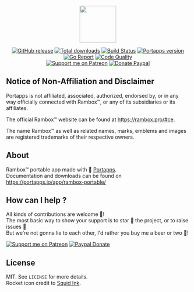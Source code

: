 <p align="center"><a href="https://portapps.io/app/rambox-portable/" target="_blank"><img width="100" src="https://github.com/portapps/rambox-portable/blob/master/res/papp.png"></a></p>

<p align="center">
  <a href="https://portapps.io/app/rambox-portable/#download"><img src="https://img.shields.io/github/release/portapps/rambox-portable.svg?style=flat-square" alt="GitHub release"></a>
  <a href="https://portapps.io/app/rambox-portable/#download"><img src="https://img.shields.io/github/downloads/portapps/rambox-portable/total.svg?style=flat-square" alt="Total downloads"></a>
  <a href="https://travis-ci.com/portapps/rambox-portable"><img src="https://img.shields.io/travis/com/portapps/rambox-portable/master.svg?style=flat-square" alt="Build Status"></a>
  <a href="https://github.com/portapps/portapps"><img src="https://img.shields.io/badge/portapps-1.26.1-479fdb.svg?style=flat-square" alt="Portapps version"></a>
  <a href="https://goreportcard.com/report/github.com/portapps/rambox-portable"><img src="https://goreportcard.com/badge/github.com/portapps/rambox-portable?style=flat-square" alt="Go Report"></a>
  <a href="https://www.codacy.com/app/portapps/rambox-portable"><img src="https://img.shields.io/codacy/grade/ee6a79cd8f994b23a17e22ce2a7a5585.svg?style=flat-square" alt="Code Quality"></a>
  <br /><a href="https://www.patreon.com/crazymax"><img src="https://img.shields.io/badge/donate-patreon-f96854.svg?logo=patreon&style=flat-square" alt="Support me on Patreon"></a>
  <a href="https://www.paypal.me/crazyws"><img src="https://img.shields.io/badge/donate-paypal-00457c.svg?logo=paypal&style=flat-square" alt="Donate Paypal"></a>
</p>

## Notice of Non-Affiliation and Disclaimer

Portapps is not affiliated, associated, authorized, endorsed by, or in any way officially connected with Rambox™, or any of its subsidiaries or its affiliates.

The official Rambox™ website can be found at https://rambox.pro/#ce.

The name Rambox™ as well as related names, marks, emblems and images are registered trademarks of their respective owners.

## About

Rambox™ portable app made with 🚀 [Portapps](https://portapps.io).<br />
Documentation and downloads can be found on https://portapps.io/app/rambox-portable/

## How can I help ?

All kinds of contributions are welcome :raised_hands:!<br />
The most basic way to show your support is to star :star2: the project, or to raise issues :speech_balloon:<br />
But we're not gonna lie to each other, I'd rather you buy me a beer or two :beers:!

[![Support me on Patreon](https://portapps.io/img/donate/patreon.png)](https://www.patreon.com/crazymax) 
[![Paypal Donate](https://portapps.io/img/donate/paypal.png)](https://www.paypal.me/crazyws)

## License

MIT. See `LICENSE` for more details.<br />
Rocket icon credit to [Squid Ink](http://thesquid.ink).

